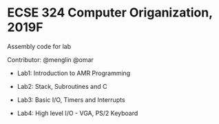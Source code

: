 # ECSE 324 Computer Origanization, 2019F

Assembly code for lab

Contributor: @menglin @omar

- Lab1: Introduction to AMR Programming

- Lab2: Stack, Subroutines and C

- Lab3: Basic I/O, Timers and Interrupts
- Lab4: High level I/O - VGA, PS/2 Keyboard

